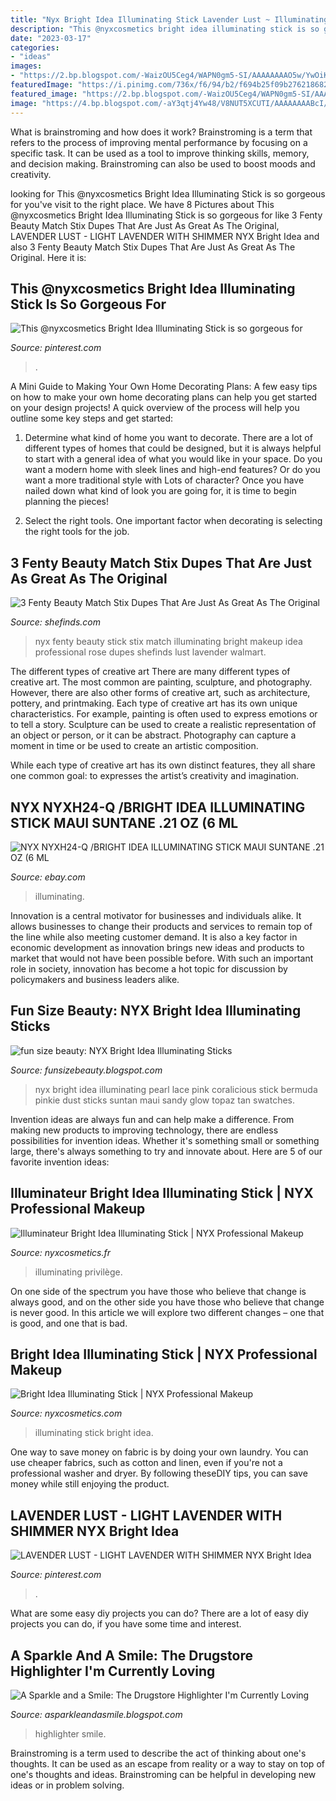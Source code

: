 ```yaml
---
title: "Nyx Bright Idea Illuminating Stick Lavender Lust ~ Illuminating Privilège"
description: "This @nyxcosmetics bright idea illuminating stick is so gorgeous for"
date: "2023-03-17"
categories:
- "ideas"
images:
- "https://2.bp.blogspot.com/-WaizOU5Ceg4/WAPN0gm5-SI/AAAAAAAAO5w/YwOiKC5slLck3KKsrC38IN1mBoTEVi3JACEw/s1600/NYX%2BBright%2BIdea%2BIlluminating%2BSticks%2BReview%2BSwatches.JPG"
featuredImage: "https://i.pinimg.com/736x/f6/94/b2/f694b25f09b276218682f22868b6aa34.jpg"
featured_image: "https://2.bp.blogspot.com/-WaizOU5Ceg4/WAPN0gm5-SI/AAAAAAAAO5w/YwOiKC5slLck3KKsrC38IN1mBoTEVi3JACEw/s1600/NYX%2BBright%2BIdea%2BIlluminating%2BSticks%2BReview%2BSwatches.JPG"
image: "https://4.bp.blogspot.com/-aY3qtj4Yw48/V8NUT5XCUTI/AAAAAAAABcI/lj0jTYtZASsDff0EkB50qfhyz2GCvx5IwCLcB/s320/IMG_3467.JPG"
---
```



What is brainstroming and how does it work?
Brainstroming is a term that refers to the process of improving mental performance by focusing on a specific task. It can be used as a tool to improve thinking skills, memory, and decision making. Brainstroming can also be used to boost moods and creativity.

	

		
looking for This @nyxcosmetics Bright Idea Illuminating Stick is so gorgeous for you've visit to the right place. We have 8 Pictures about This @nyxcosmetics Bright Idea Illuminating Stick is so gorgeous for like 3 Fenty Beauty Match Stix Dupes That Are Just As Great As The Original, LAVENDER LUST - LIGHT LAVENDER WITH SHIMMER NYX Bright Idea and also 3 Fenty Beauty Match Stix Dupes That Are Just As Great As The Original. Here it is:
		
    
## This @nyxcosmetics Bright Idea Illuminating Stick Is So Gorgeous For

<img loading=lazy src="https://i.pinimg.com/736x/f6/94/b2/f694b25f09b276218682f22868b6aa34.jpg" onerror="this.onerror=null;this.src='https://tse3.mm.bing.net/th?id=OIP.korI6s-IBAbgREWhTQUf1gHaHa&amp;pid=15.1';" alt="This @nyxcosmetics Bright Idea Illuminating Stick is so gorgeous for">

_Source: pinterest.com_

>. 

	

A Mini Guide to Making Your Own Home Decorating Plans:
A few easy tips on how to make your own home decorating plans can help you get started on your design projects! A quick overview of the process will help you outline some key steps and get started:
1. Determine what kind of home you want to decorate. There are a lot of different types of homes that could be designed, but it is always helpful to start with a general idea of what you would like in your space. Do you want a modern home with sleek lines and high-end features? Or do you want a more traditional style with Lots of character? Once you have nailed down what kind of look you are going for, it is time to begin planning the pieces!

2. Select the right tools. One important factor when decorating is selecting the right tools for the job.

    
## 3 Fenty Beauty Match Stix Dupes That Are Just As Great As The Original

<img loading=lazy src="https://www.shefinds.com/files/2017/12/nyx-fenty-beauty-contour-dupe.jpeg" onerror="this.onerror=null;this.src='https://tse2.mm.bing.net/th?id=OIP.GI_0anmXPQjJjxdsWBso3AHaHa&amp;pid=15.1';" alt="3 Fenty Beauty Match Stix Dupes That Are Just As Great As The Original">

_Source: shefinds.com_

>nyx fenty beauty stick stix match illuminating bright makeup idea professional rose dupes shefinds lust lavender walmart. 

	

The different types of creative art
There are many different types of creative art. The most common are painting, sculpture, and photography. However, there are also other forms of creative art, such as architecture, pottery, and printmaking.
Each type of creative art has its own unique characteristics. For example, painting is often used to express emotions or to tell a story. Sculpture can be used to create a realistic representation of an object or person, or it can be abstract. Photography can capture a moment in time or be used to create an artistic composition.

While each type of creative art has its own distinct features, they all share one common goal: to expresses the artist’s creativity and imagination.

    
## NYX NYXH24-Q /BRIGHT IDEA ILLUMINATING STICK MAUI SUNTANE .21 OZ (6 ML

<img loading=lazy src="https://i.ebayimg.com/thumbs/images/g/Q8MAAOSwWHdfdgVf/s-l200.jpg" onerror="this.onerror=null;this.src='https://tse1.mm.bing.net/th?id=OIP.iAYGFy7zbX-zaJ0KyDhJ0gAAAA&amp;pid=15.1';" alt="NYX NYXH24-Q /BRIGHT IDEA ILLUMINATING STICK MAUI SUNTANE .21 OZ (6 ML">

_Source: ebay.com_

>illuminating. 

	

Innovation is a central motivator for businesses and individuals alike. It allows businesses to change their products and services to remain top of the line while also meeting customer demand. It is also a key factor in economic development as innovation brings new ideas and products to market that would not have been possible before. With such an important role in society, innovation has become a hot topic for discussion by policymakers and business leaders alike.

    
## Fun Size Beauty: NYX Bright Idea Illuminating Sticks

<img loading=lazy src="https://2.bp.blogspot.com/-WaizOU5Ceg4/WAPN0gm5-SI/AAAAAAAAO5w/YwOiKC5slLck3KKsrC38IN1mBoTEVi3JACEw/s1600/NYX%2BBright%2BIdea%2BIlluminating%2BSticks%2BReview%2BSwatches.JPG" onerror="this.onerror=null;this.src='https://tse1.mm.bing.net/th?id=OIP.nBG5GfkKeEObP9a50B1CWQHaE8&amp;pid=15.1';" alt="fun size beauty: NYX Bright Idea Illuminating Sticks">

_Source: funsizebeauty.blogspot.com_

>nyx bright idea illuminating pearl lace pink coralicious stick bermuda pinkie dust sticks suntan maui sandy glow topaz tan swatches. 

	

Invention ideas are always fun and can help make a difference. From making new products to improving technology, there are endless possibilities for invention ideas. Whether it's something small or something large, there's always something to try and innovate about. Here are 5 of our favorite invention ideas:

    
## Illuminateur Bright Idea Illuminating Stick | NYX Professional Makeup

<img loading=lazy src="https://www.nyxcosmetics.fr/dw/image/v2/AAQP_PRD/on/demandware.static/-/Sites-nyx-master-catalog/default/dw736dfcb7/ProductImages/Face/Bright_Idea_Illuminating_Stick/800897016159_brightideailluminatingstick_lavenderlust_swatch.jpg?sw=70&amp;sh=70" onerror="this.onerror=null;this.src='https://tse4.mm.bing.net/th?id=OIP.z9gw3AfMuPtqEk7ecH2qOgAAAA&amp;pid=15.1';" alt="Illuminateur Bright Idea Illuminating Stick | NYX Professional Makeup">

_Source: nyxcosmetics.fr_

>illuminating privilège. 

	

On one side of the spectrum you have those who believe that change is always good, and on the other side you have those who believe that change is never good. In this article we will explore two different changes – one that is good, and one that is bad.

    
## Bright Idea Illuminating Stick | NYX Professional Makeup

<img loading=lazy src="http://www.nyxcosmetics.com/dw/image/v2/AANG_PRD/on/demandware.static/-/Sites-cpd-nyxusa-master-catalog/default/dw679f472a/ProductImages/2016/Face/Bright_Idea_Illuminating_Stick/800897016104_brightideailluminatingstick_pinkiedust_alt1.jpg?sw=80&amp;sh=80&amp;sm=fit" onerror="this.onerror=null;this.src='https://tse3.mm.bing.net/th?id=OIP.Hfy9vpb-gdIQ_kbpfD472AAAAA&amp;pid=15.1';" alt="Bright Idea Illuminating Stick | NYX Professional Makeup">

_Source: nyxcosmetics.com_

>illuminating stick bright idea. 

	

One way to save money on fabric is by doing your own laundry. You can use cheaper fabrics, such as cotton and linen, even if you're not a professional washer and dryer. By following theseDIY tips, you can save money while still enjoying the product.

    
## LAVENDER LUST - LIGHT LAVENDER WITH SHIMMER NYX Bright Idea

<img loading=lazy src="https://s-media-cache-ak0.pinimg.com/600x315/c4/e6/d4/c4e6d410f691496c1b5a61492b3edad8.jpg" onerror="this.onerror=null;this.src='https://tse4.mm.bing.net/th?id=OIP.HPTFABqk4oEk7KAe_cI9JgFZC1&amp;pid=15.1';" alt="LAVENDER LUST - LIGHT LAVENDER WITH SHIMMER NYX Bright Idea">

_Source: pinterest.com_

>. 

	

What are some easy diy projects you can do?
There are a lot of easy diy projects you can do, if you have some time and interest.

    
## A Sparkle And A Smile: The Drugstore Highlighter I&#039;m Currently Loving

<img loading=lazy src="https://4.bp.blogspot.com/-aY3qtj4Yw48/V8NUT5XCUTI/AAAAAAAABcI/lj0jTYtZASsDff0EkB50qfhyz2GCvx5IwCLcB/s320/IMG_3467.JPG" onerror="this.onerror=null;this.src='https://tse1.mm.bing.net/th?id=OIP.c5Greb4G0bmX__xmHAd85ADhEs&amp;pid=15.1';" alt="A Sparkle and a Smile: The Drugstore Highlighter I&#039;m Currently Loving">

_Source: asparkleandasmile.blogspot.com_

>highlighter smile. 

	

Brainstroming is a term used to describe the act of thinking about one's thoughts. It can be used as an escape from reality or a way to stay on top of one's thoughts and ideas. Brainstroming can be helpful in developing new ideas or in problem solving.

